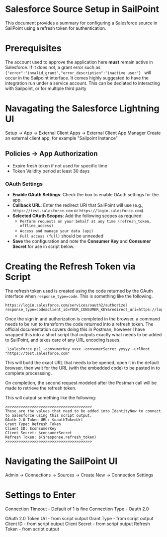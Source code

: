 # Salesforce Source Setup in SailPoint
This document provides a summary for configuring a Salesforce source in SailPoint using a refresh token for authentication.

# Prerequisites 
The account used to approve the application here **must** remain active in Salesforce. 
If it does not, a grant error such as `{"error":"invalid_grant","error_description":"inactive user"} ` will occur in the Sailpoint interface. 
It comes highly suggested to have the integration run under a service account. 
This can be dediated to interacting with Sailpoint, or for multiple third party 

# Navagating the Salesforce Lightning UI
Setup -> App -> External Client Apps -> External Client App Manager
Create an external client app, for example "Sailpoint Instance" 

## Policies -> App Authorization
- Expire fresh token if not used for specific time 
- Token Validity period at least 30 days 

### OAuth Settings
- **Enable OAuth Settings**: Check the box to enable OAuth settings for the app.
- **Callback URL**: Enter the redirect URI that SailPoint will use (e.g., `https://test.salesforce.com` or `https://login.salesforce.com`).
- **Selected OAuth Scopes**: Add the following scopes as required:
    - `Perform requests on your behalf at any time (refresh_token, offline_access)`
    - `Access and manage your data (api)`
    - `Full access (full)` should be unneeded
- **Save** the configuration and note the **Consumer Key** and **Consumer Secret** for use in script below.

# Creating the Refresh Token via Script
The refresh token used is created using the code returned by the OAuth interface when `response_type=code`. 
This is something like the following. 

```
https://login.salesforce.com/services/oauth2/authorize?response_type=code&client_id=YOUR_CONSUMER_KEY&redirect_uri=https://login.salesforce.com&prompt=consent
```

Once the sign in and authorization is completed in the browser, a command needs to be run to transform the code returned into a refresh token. 
The official documentation covers doing this in Postman, however I have wrapped this into a short script that outputs exactly what needs to be added to SailPoint, and takes care of any URL encoding issues.

```
.\salesforce.ps1 -consumerKey xxxx -consumerSecret yyyyy -urlRoot "https://test.salesforce.com"
```

This will build the exact URL that needs to be opened, open it in the default browser, then wait for the URL (with the embedded code) to be pasted in to complete processsing. 

On completion, the second request modeled after the Postman call will be made to retrieve the refresh token. 

This will output something like the following: 
```
>>>>>>>>>>>>>>>>>>>>>>>>>>>>>>>>>>>>>>>
These are the values that need to be added into IdentityNow to connect to Salesforce using this script output.
OAuth 2.0 Token URL: $oauthTokenUrl
Grant Type: Refresh Token
Client ID: $consumerKey
Client Secret: $consumerSecret
Refresh Token: $($response.refresh_token)
>>>>>>>>>>>>>>>>>>>>>>>>>>>>>>>>>>>>>>>
```

# Navigating the SailPoint UI
Admin -> Connections -> Sources -> Create New -> Connection Settings 

# Settings to Enter
Connection Timeout - Default of 1 is fine 
Connection Type - Oauth 2.0 

OAuth 2.0 Token Url - from script output
Grant Type - from script output
Client ID - from script output 
Client Secret - from script output 
Refresh Token - from script output


